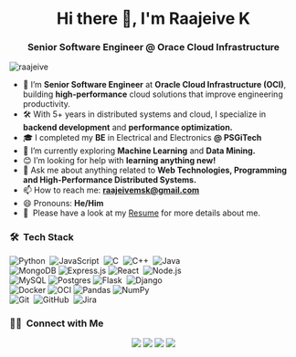 <h1 align="center">Hi there 👋, I'm Raajeive K</h1>
<h3 align="center">Senior Software Engineer @ Orace Cloud Infrastructure</h3>


<p align="left"> <img src="https://komarev.com/ghpvc/?username=raajeive&style=flat-square" alt="raajeive" /> </p>

- 🔭 I’m **Senior Software Engineer** at **Oracle Cloud Infrastructure (OCI)**, building **high-performance** cloud solutions that improve engineering productivity.
- 🛠 With 5+ years in distributed systems and cloud, I specialize in **backend development** and **performance optimization.**
- 🎓 I completed my **BE** in Electrical and Electronics **@ PSGiTech**
- 🌱 I’m currently exploring **Machine Learning** and **Data Mining.**
- 😊 I’m looking for help with **learning anything new!**
- 💬 Ask me about anything related to **Web Technologies, Programming and High-Performance Distributed Systems.**
- 📫 How to reach me: **raajeivemsk@gmail.com**
- 😄 Pronouns: **He/Him**
- 📄 &nbsp;Please have a look at my [Resume](https://raajeive.github.io/files/Raajeive_K_Resume.pdf) for more details about me.


### 🛠 &nbsp;Tech Stack

![Python](https://img.shields.io/badge/-Python-05122A?style=flat&logo=python)&nbsp;
![JavaScript](https://img.shields.io/badge/-JavaScript-05122A?style=flat&logo=javascript)&nbsp;
![C](https://img.shields.io/badge/-C-05122A?style=flat&logo=C&logoColor=A8B9CC)&nbsp;
![C++](https://img.shields.io/badge/-C++-05122A?style=flat&logo=C%2B%2B&logoColor=00599C)&nbsp;
![Java](https://img.shields.io/badge/-Java-red?style=flat&logo=java&logoColor=black)&nbsp;\
<img alt="MongoDB" src ="https://img.shields.io/badge/MongoDB-%234ea94b.svg?&style=flat&logo=mongodb&logoColor=white"/>
<img alt="Express.js" src="https://img.shields.io/badge/express.js%20-%23404d59.svg?&style=flat"/>
![React](https://img.shields.io/badge/-React-05122A?style=flat&logo=react)&nbsp;
![Node.js](https://img.shields.io/badge/-Node.js-05122A?style=flat&logo=node.js)&nbsp;\
<img alt="MySQL" src="https://img.shields.io/badge/mysql-%2300f.svg?&style=flat&logo=mysql&logoColor=white"/>
<img alt="Postgres" src ="https://img.shields.io/badge/postgres-%23316192.svg?&style=flat&logo=postgresql&logoColor=white"/>
![Flask](https://img.shields.io/badge/-Flask-05122A?style=flat&logo=flask)&nbsp;
![Django](https://img.shields.io/badge/Django-092E20?style=for-the-badge&logo=django&logoColor=white)&nbsp;\
<img alt="Docker" src="https://img.shields.io/badge/docker%20-%230db7ed.svg?&style=flat&logo=docker&logoColor=white"/>
<img alt="OCI" src="https://img.shields.io/badge/OCI-red?style=flat&logo=oracle"/>
<img alt="Pandas" src="https://img.shields.io/badge/pandas%20-%23150458.svg?&style=flat&logo=pandas&logoColor=white" />
<img alt="NumPy" src="https://img.shields.io/badge/numpy%20-%23013243.svg?&style=flat&logo=numpy&logoColor=white" />\
![Git](https://img.shields.io/badge/-Git-05122A?style=flat&logo=git)&nbsp;
![GitHub](https://img.shields.io/badge/-GitHub-05122A?style=flat&logo=github)&nbsp;
![Jira](https://img.shields.io/badge/-Jira-05122A?style=flat&logo=JiraSoftware)&nbsp;


### 🤝🏻 &nbsp;Connect with Me
<p align="center">
<a href="https://raajeive.github.io/"><img src="https://img.shields.io/badge/-raajeive.k-3423A6?style=flat&logo=Google-Chrome&logoColor=white"/></a>
<a href="https://www.linkedin.com/in/raajeive/"><img src="https://img.shields.io/badge/-Raajeive%20K-0077B5?style=flat&logo=Linkedin&logoColor=white"/></a>
<a href="mailto:raajeivemsk@gmail.com"><img src="https://img.shields.io/badge/-raajeivemsk@gmail.com-D14836?style=flat&logo=Gmail&logoColor=white"/></a>
<a href="https://www.instagram.com/raajeive/"><img src="https://img.shields.io/badge/-raajeive-E4405F?style=flat&logo=Instagram&logoColor=white"/></a>
